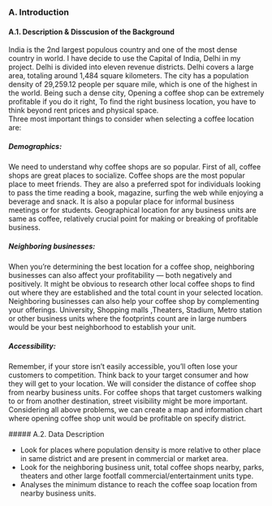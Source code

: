 ### A. Introduction
#### A.1. Description & Disscusion of the Background
India is the 2nd largest populous country and one of the most dense country in world. I have decide to use the Capital of India, Delhi in my project. Delhi is divided into eleven revenue districts. Delhi covers a large area, totaling around 1,484 square kilometers. The city has a population density of 29,259.12 people per square mile, which is one of the highest in the world.
Being such a dense city, Opening a coffee shop can be extremely profitable if you do it right, To find the right business location, you have to think beyond rent prices and physical space. 
</br>
Three most important things to consider when selecting a coffee location are:       
##### Demographics: 
We need to understand why coffee shops are so popular. First of all, coffee shops are great places to socialize. Coffee shops are the most popular place to meet friends. They are also a preferred spot for individuals looking to pass the time reading a book, magazine, surfing the web while enjoying a beverage and snack. It is also a popular place for informal business meetings or for students. Geographical location for any business units are same as coffee, relatively crucial point for making or breaking of profitable business.   
##### Neighboring businesses:
When you’re determining the best location for a coffee shop, neighboring businesses can also affect your profitability — both negatively and positively.
It might be obvious to research other local coffee shops to find out where they are established and the total count in your selected location. Neighboring businesses can also help your coffee shop by complementing your offerings. University, Shopping malls ,Theaters, Stadium,  Metro station or other business units where the footprints count are in large numbers would be your best neighborhood to establish your unit.


##### Accessibility:
<p>Remember, if your store isn’t easily accessible, you’ll often lose your customers to competition. Think back to your target consumer and how they will get to your location. We will consider the distance of coffee shop from nearby business units. For coffee shops that target customers walking to or from another destination, street visibility might be more important.
Considering  all above problems, we can create a map and information chart where opening coffee shop unit would be profitable on specify district.</p>
##### A.2. Data Description

- Look for places where population density is more relative to other place in same district and are present in commercial or market area.
- Look for the neighboring business unit, total coffee shops nearby, parks, theaters and other large footfall commercial/entertainment units type.
- Analyses the minimum distance to reach the coffee soap location from nearby business units.

